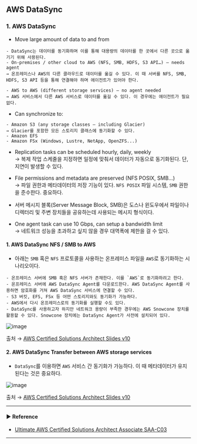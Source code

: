 ## AWS DataSync
### 1. AWS DataSync
- Move large amount of data to and from  
~~~
- DataSync는 데이터를 동기화하며 이를 통해 대용량의 데이터를 한 곳에서 다른 곳으로 옮기기 위해 사용된다.
- On-premises / other cloud to AWS (NFS, SMB, HDFS, S3 API…) – needs agent
→ 온프레미스나 AWS의 다른 클라우드로 데이터를 옮길 수 있다. 이 때 서버를 NFS, SMB, HDFS, S3 API 등을 통해 연결해야 하며 에이전트가 있어야 한다. 

- AWS to AWS (different storage services) – no agent needed
→ AWS 서비스에서 다른 AWS 서비스로 데이터를 옮길 수 있다. 이 경우에는 에이전트가 필요 없다.
~~~

- Can synchronize to:
~~~
- Amazon S3 (any storage classes – including Glacier)
→ Glacier를 포함한 모든 스토리지 클래스에 동기화할 수 있다.
- Amazon EFS
- Amazon FSx (Windows, Lustre, NetApp, OpenZFS...)
~~~
- Replication tasks can be scheduled hourly, daily, weekly  
→ 복제 작업 스케줄을 지정하면 일정에 맞춰서 데이터가 자동으로 동기화된다. 단, 지연이 발생할 수 있다.

- File permissions and metadata are preserved (NFS POSIX, SMB…)  
→ 파일 권한과 메타데이터의 저장 기능이 있다. `NFS POSIX` 파일 시스템, `SMB` 권한 을 준수한다. 중요하다.

- 서버 메시지 블록(Server Message Block, SMB)은 도스나 윈도우에서 파일이나 디렉터리 및 주변 장치들을 공유하는데 사용되는 메시지 형식이다.

- One agent task can use 10 Gbps, can setup a bandwidth limit  
→ 네트워크 성능을 초과하고 싶지 않을 경우 대역폭에 제한을 걸 수 있다.

#### 1. AWS DataSync NFS / SMB to AWS
- 아래는 `SMB` 혹은 `NFS` 프로토콜을 사용하는 온프레미스 파일을 `AWS`로 동기화하는 시나리오이다.
~~~
- 온프레미스 서버에 SMB 혹은 NFS 서버가 존재한다. 이를 `AWS`로 동기화하려고 한다.
- 온프레미스 서버에 AWS DataSync Agent를 다운로드한다. AWS DataSync Agent를 사용하면 암호화를 거쳐 AWS DataSync 서비스에 연결할 수 있다.
- S3 버킷, EFS, FSx 등 어떤 스토리지와도 동기화가 가능하다. 
- AWS에서 다시 온프레미스로의 동기화를 실행할 수도 있다.
- DataSync를 사용하고자 하지만 네트워크 용량이 부족한 경우에는 AWS Snowcone 장치를 활용할 수 있다. Snowcone 장치에는 DataSync Agent가 사전에 설치되어 있다.
~~~

![image](https://user-images.githubusercontent.com/97398071/235355622-15d99a75-3533-48e8-9acf-bf8638c82575.png)

출처 → [AWS Certified Solutions Architect Slides v10](https://courses.datacumulus.com/downloads/certified-solutions-architect-pn9/)

#### 2. AWS DataSync Transfer between AWS storage services
- `DataSync`를 이용하면 `AWS` 서비스 간 동기화가 가능하다. 이 때 메타데이터가 유지된다는 것은 중요하다.

![image](https://user-images.githubusercontent.com/97398071/235355911-395183e0-ec1b-48cd-9b44-b4e520a0c033.png)

출처 → [AWS Certified Solutions Architect Slides v10](https://courses.datacumulus.com/downloads/certified-solutions-architect-pn9/)

---
#### ▶ Reference
- [Ultimate AWS Certified Solutions Architect Associate SAA-C03](https://www.udemy.com/course/aws-certified-solutions-architect-associate-saa-c03/)
---
